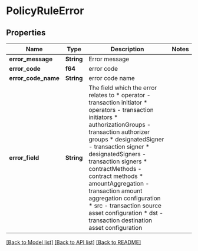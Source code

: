 # PolicyRuleError

## Properties

Name | Type | Description | Notes
------------ | ------------- | ------------- | -------------
**error_message** | **String** | Error message | 
**error_code** | **f64** | error code | 
**error_code_name** | **String** | error code name | 
**error_field** | **String** | The field which the error relates to * operator - transaction initiator * operators - transaction initiators * authorizationGroups - transaction authorizer groups * designatedSigner - transaction signer * designatedSigners - transaction signers * contractMethods - contract methods * amountAggregation - transaction amount aggregation configuration * src - transaction source asset configuration * dst - transaction destination asset configuration  | 

[[Back to Model list]](../README.md#documentation-for-models) [[Back to API list]](../README.md#documentation-for-api-endpoints) [[Back to README]](../README.md)


